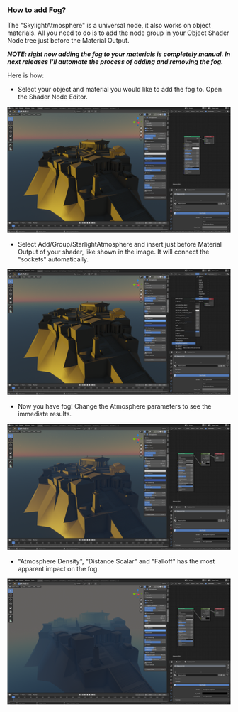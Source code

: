 ### How to add Fog?

The "SkylightAtmosphere" is a universal node, it also works on object materials. All you need to do is to add the node group in your Object Shader Node tree just before the Material Output.

***NOTE: right now adding the fog to your materials is completely manual. In next releases I'll automate the process of adding and removing the fog.***

Here is how:

- Select your object and material you would like to add the fog to. Open the Shader Node Editor.

![FOG](img/fog/FOG_nofog.PNG)

- Select Add/Group/StarlightAtmosphere and insert just before Material Output of your shader, like shown in the image. It will connect the "sockets" automatically.

![FOG](img/fog/FOG_add_fog.PNG)

- Now you have fog! Change the Atmosphere parameters to see the immediate results.

![FOG](img/fog/FOG_fog.PNG)

- "Atmosphere Density", "Distance Scalar" and "Falloff" has the most apparent impact on the fog.

![FOG](img/fog/FOG_bigfog.PNG)

